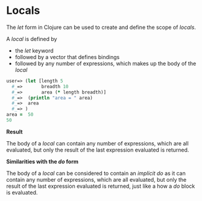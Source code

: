 # Locals

The *let* form in Clojure can be used to create and define the scope of *locals*.

A *local* is defined by 

* the *let* keyword 
* followed by a vector that defines bindings
* followed by any number of expressions, which makes up the body of the *local*

```clojure
user=> (let [length 5
  #_=>       breadth 10
  #_=>       area (* length breadth)]
  #_=>  (println "area = " area)
  #_=>  area
  #_=> )
area =  50
50
```

**Result**

The body of a *local* can contain any number of expressions, which are all evaluated, but only the result of the last expression evaluated is returned.

**Similarities with the *do* form**

The body of a *local* can be considered to contain an *implicit do* as it can contain any number of expressions, 
which are all evaluated, but only the result of the last expression evaluated is returned, just like a how a *do* block is evaluated.

